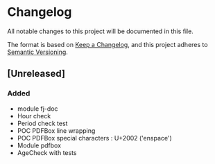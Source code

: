 # Changelog

All notable changes to this project will be documented in this file.

The format is based on [Keep a Changelog](https://keepachangelog.com/en/1.1.0/),
and this project adheres to [Semantic Versioning](https://semver.org/spec/v2.0.0.html).

## [Unreleased]

### Added

- module fj-doc
- Hour check
- Period check test
- POC PDFBox line wrapping
- POC PDFBox special characters : U+2002 ('enspace')
- Module pdfbox 
- AgeCheck with tests

